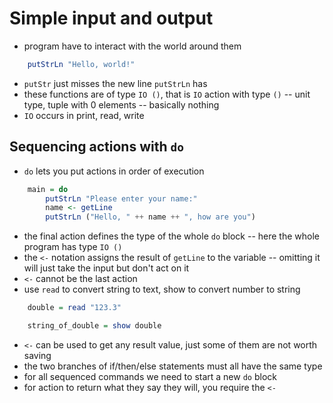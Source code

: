 # Simple input and output

- program have to interact with the world around them
```haskell
    putStrLn "Hello, world!"
```
- `putStr` just misses the new line `putStrLn` has
- these functions are of type `IO ()`, that is `IO` action with type `()` -- unit type, tuple with 0 elements -- basically nothing
- `IO` occurs in print, read, write

## Sequencing actions with `do`

- `do` lets you put actions in order of execution
```haskell
    main = do
        putStrLn "Please enter your name:"
        name <- getLine
        putStrLn ("Hello, " ++ name ++ ", how are you")
```
- the final action defines the type of the whole `do` block -- here the whole program has type `IO ()`
- the `<-` notation assigns the result of `getLine` to the variable -- omitting it will just take the input but don't act on it
- `<-` cannot be the last action
- use `read` to convert string to text, show to convert number to string
```haskell
    double = read "123.3"

    string_of_double = show double
```
- `<-` can be used to get any result value, just some of them are not worth saving
- the two branches of if/then/else statements must all have the same type
- for all sequenced commands we need to start a new `do` block
- for action to return what they say they will, you require the `<-`
